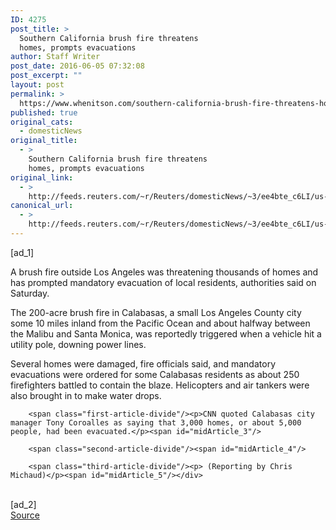 ```yaml
---
ID: 4275
post_title: >
  Southern California brush fire threatens
  homes, prompts evacuations
author: Staff Writer
post_date: 2016-06-05 07:32:08
post_excerpt: ""
layout: post
permalink: >
  https://www.whenitson.com/southern-california-brush-fire-threatens-homes-prompts-evacuations/
published: true
original_cats:
  - domesticNews
original_title:
  - >
    Southern California brush fire threatens
    homes, prompts evacuations
original_link:
  - >
    http://feeds.reuters.com/~r/Reuters/domesticNews/~3/ee4bte_c6LI/us-california-wildfire-idUSKCN0YR05X
canonical_url:
  - >
    http://feeds.reuters.com/~r/Reuters/domesticNews/~3/ee4bte_c6LI/us-california-wildfire-idUSKCN0YR05X
---
```

 [ad_1]
<br><div id="articleText">
<span id="midArticle_start"/>

<span class="focusParagraph" readability="4"><p><span class="articleLocatio&lt;/span&gt;n">A brush fire outside Los Angeles was threatening thousands of homes and has prompted mandatory evacuation of local residents, authorities said on Saturday.</span></p></span><span id="midArticle_0"/><p>The 200-acre brush fire in Calabasas, a small Los Angeles County city some 10 miles inland from the Pacific Ocean and about halfway between the Malibu and Santa Monica, was reportedly triggered when a vehicle hit a utility pole, downing power lines.</p><span id="midArticle_1"/><p>Several homes were damaged, fire officials said, and mandatory evacuations were ordered for some Calabasas residents as about 250 firefighters battled to contain the blaze. Helicopters and air tankers were also brought in to make water drops.</p><span id="midArticle_2"/>
        
        <span class="first-article-divide"/><p>CNN quoted Calabasas city manager Tony Coroalles as saying that 3,000 homes, or about 5,000 people, had been evacuated.</p><span id="midArticle_3"/>
        
        <span class="second-article-divide"/><span id="midArticle_4"/>
        
        <span class="third-article-divide"/><p> (Reporting by Chris Michaud)</p><span id="midArticle_5"/></div>
<br>[ad_2]
<br><a href="http://feeds.reuters.com/~r/Reuters/domesticNews/~3/ee4bte_c6LI/us-california-wildfire-idUSKCN0YR05X">Source </a>